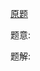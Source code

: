 [原题](https://leetcode.com/problems/longest-substring-with-at-least-k-repeating-character)

题意:

题解:

